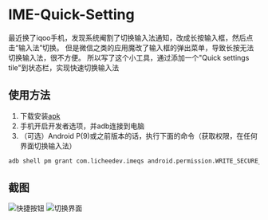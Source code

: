 # IME-Quick-Setting
最近换了iqoo手机，发现系统阉割了切换输入法通知，改成长按输入框，然后点击“输入法”切换。
但是微信之类的应用魔改了输入框的弹出菜单，导致长按无法切换输入法，很不方便。
所以写了这个小工具，通过添加一个"Quick settings tile"到状态栏，实现快速切换输入法

## 使用方法
1. 下载安装[apk](https://github.com/licheedev/IME-Quick-Setting/releases)
2. 手机开启开发者选项，并adb连接到电脑
3. （可选）Android P(9)或之前版本的话，执行下面的命令（获取权限，在任何界面切换输入法）
```bash
adb shell pm grant com.licheedev.imeqs android.permission.WRITE_SECURE_SETTINGS
```
## 截图
![快捷按钮](https://raw.githubusercontent.com/licheedev/IME-Quick-Setting/main/files/device-2021-06-21-152856.png)
![切换界面](https://raw.githubusercontent.com/licheedev/IME-Quick-Setting/main/files/device-2021-06-21-152825.png)
